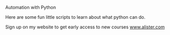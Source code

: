 Automation with Python

Here are some fun little scripts to learn about what python can do. 

Sign up on my website to get early access to new courses www.alister.com

